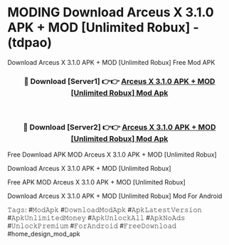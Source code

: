 # MODING Download Arceus X 3.1.0 APK + MOD [Unlimited Robux] - (tdpao)
Download Arceus X 3.1.0 APK + MOD [Unlimited Robux] Free Mod APK

<div align="center">
<h3>🔴 Download [Server1] 👉👉 <a href="https://apk-comot.site?title=Arceus_X_3.1.0_APK_+_MOD_[Unlimited_Robux]">Arceus X 3.1.0 APK + MOD [Unlimited Robux] Mod Apk</a></h3><br>

<h3>🔴 Download [Server2] 👉👉 <a href="https://apk-comot.site?title=Arceus_X_3.1.0_APK_+_MOD_[Unlimited_Robux]">Arceus X 3.1.0 APK + MOD [Unlimited Robux] Mod Apk</a></h3>
</div>


Free Download APK MOD Arceus X 3.1.0 APK + MOD [Unlimited Robux]

Download Arceus X 3.1.0 APK + MOD [Unlimited Robux] 

Free APK MOD Arceus X 3.1.0 APK + MOD [Unlimited Robux] 

Download Arceus X 3.1.0 APK + MOD [Unlimited Robux] Mod For Android

𝚃𝚊𝚐𝚜: #𝙼𝚘𝚍𝙰𝚙𝚔 #𝙳𝚘𝚠𝚗𝚕𝚘𝚊𝚍𝙼𝚘𝚍𝙰𝚙𝚔 #𝙰𝚙𝚔𝙻𝚊𝚝𝚎𝚜𝚝𝚅𝚎𝚛𝚜𝚒𝚘𝚗 #𝙰𝚙𝚔𝚄𝚗𝚕𝚒𝚖𝚒𝚝𝚎𝚍𝙼𝚘𝚗𝚎𝚢 #𝙰𝚙𝚔𝚄𝚗𝚕𝚘𝚌𝚔𝙰𝚕𝚕 #𝙰𝚙𝚔𝙽𝚘𝙰𝚍𝚜 #𝚄𝚗𝚕𝚘𝚌𝚔𝙿𝚛𝚎𝚖𝚒𝚞𝚖 #𝙵𝚘𝚛𝙰𝚗𝚍𝚛𝚘𝚒𝚍 #𝙵𝚛𝚎𝚎𝙳𝚘𝚠𝚗𝚕𝚘𝚊𝚍 #home_design_mod_apk